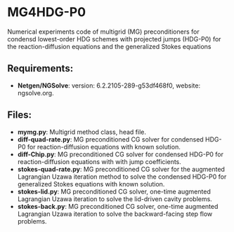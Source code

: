 # MG4HDG-P0
Numerical experiments code of multigrid (MG) preconditioners for condensd lowest-order HDG schemes with projected jumps (HDG-P0) for the reaction-diffusion equations and the generalized Stokes equations

## Requirements:
+ **Netgen/NGSolve**: version: 6.2.2105-289-g53df468f0, website: ngsolve.org.

## Files:
+ **mymg.py**: Multigrid method class, head file.
+ **diff-quad-rate.py**: MG preconditioned CG solver for condensed HDG-P0 for reaction-diffusion equations with known solution.
+ **diff-Chip.py**: MG preconditioned CG solver for condensed HDG-P0 for reaction-diffusion equations with with jump coefficients.
+ **stokes-quad-rate.py**: MG preconditioned CG solver for the augmented Lagrangian Uzawa iteration method to solve the condensed HDG-P0 for generalized Stokes equations with known solution.
+ **stokes-lid.py**: MG preconditioned CG solver, one-time augmented Lagrangian Uzawa iteration to solve the lid-driven cavity problems.
+ **stokes-back.py**: MG preconditioned CG solver, one-time augmented Lagrangian Uzawa iteration to solve the backward-facing step flow problems.
